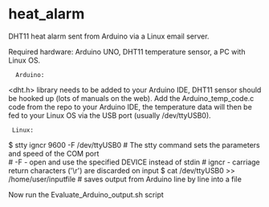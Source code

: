 # heat_alarm
DHT11 heat alarm sent from Arduino via a Linux email server.

Required hardware: Arduino UNO, DHT11 temperature sensor, a PC with Linux OS.

      Arduino:
<dht.h> library needs to be added to your Arduino IDE, DHT11 sensor should be hooked up (lots of manuals on the web).
Add the Arduino_temp_code.c code from the repo to your Arduino IDE, the temperature data will then be fed to your Linux OS via the USB port (usually /dev/ttyUSB0).

     Linux:
$ stty igncr 9600 -F /dev/ttyUSB0          # The stty command sets the parameters and speed of the COM port   
                                           # -F   - open and use the specified DEVICE instead of stdin
                                           # igncr   - carriage return characters ('\r') are discarded on input
$ cat /dev/ttyUSB0  >> /home/user/inputfile       # saves output from Arduino line by line into a file

Now run the Evaluate_Arduino_output.sh script
